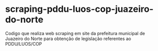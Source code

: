 # scraping-pddu-luos-cop-juazeiro-do-norte
Codigo que realiza web scraping em site da prefeitura municipal de Juazeiro do Norte para obtenção de legislação referentes ao PDDU/LUOS/COP
